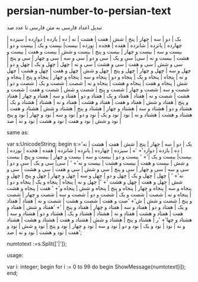 # persian-number-to-persian-text
تبدیل اعداد فارسی به متن فارسی تا عدد صد


یک | دو | سه | چهار | پنج | شش | هفت | هشت | نه | ده | یازده | دوازده | سیزده | چهارده | پانزده | شانزده | هفده | هجده | نوزده | بیست| بیست و یک | بیست و دو | بیست و سه | بیست و چهار | بیست و پنج | بیست و شش | بیست و هفت | بیست و هشت | بیست و نه | سی| سی و یک | سی و دو | سی و سه | سی و چهار | سی و پنج | سی و شش | سی و هفت | سی و هشت | سی و نه | چهل | چهل و یک | چهل و دو | چهل و سه | چهل و چهار | چهل و پنج | چهل و شش | چهل و هفت | چهل و هشت | چهل و نه | پنجاه | پنجاه و یک | پنجاه و دو | پنجاه و سه | پنجاه و چهار | پنجاه و پنج | پنجاه و شش | پنجاه و هفت | پنجاه و هشت | پنجاه و نه | شصت | شصت و یک | شصت و دو | شصت و سه | شصت و چهار | شصت و پنج | شصت و شش | شصت و هفت | شصت و هشت | شصت و نه | هفتاد | هفتاد و یک | هفتاد و دو | هفتاد و سه | هفتاد و چهار | هفتاد و پنج | هفتاد و شش | هفتاد و هفت | هفتاد و هشت | هفتاد و نه | هشتاد | هشتاد و یک | هشتاد و دو | هشتاد و سه | هشتاد و چهار | هشتاد و پنج | هشتاد و شش | هشتاد و هفت | هشتاد و هشت | هشتاد و نه | نود | نود و یک | نود و دو | نود و سه | نود و چهار | نود و پنج | نود و شش | نود و هفت | نود و هشت | نود و نه | صد

same as:

var
s:UnicodeString;
begin
s:='یک | دو | سه | چهار | پنج | شش | هفت | هشت | نه | ده | یازده | دوازد'+
'ه | سیزده | چهارده | پانزده | شانزده | هفده | هجده | نوزده | بیست| بیست و یک |'+
' بیست و دو | بیست و سه | بیست و چهار | بیست و پنج | بیست و شش | بیست و هفت | بیست و هشت | بیست و نه'+
' | سی| سی و یک | سی و دو | سی و سه | سی و چهار | سی و پنج | سی و شش | سی و هفت | سی و هشت | سی و نه'+
' | چهل | چهل و یک | چهل و دو | چهل و سه | چهل و چهار | چهل و پنج | چهل و شش | چهل و هفت | چهل و هشت '+
'| چهل و نه | پنجاه | پنجاه و یک | پنجاه و دو | پنجاه و سه | پنجاه و چهار | پنجاه و پنج | پنجاه و شش | پنجاه و'+
' هفت | پنجاه و هشت | پنجاه و نه | شصت | شصت و یک | شصت و دو | شصت و سه | شصت و چهار | شصت و پنج | شصت و شش | ش'+
'صت و هفت | شصت و هشت | شصت و نه | هفتاد | هفتاد و یک | هفتاد و دو | هفتاد و سه | هفتاد و چهار | هفتاد و پنج | '+
'هفتاد و شش | هفتاد و هفت | هفتاد و هشت | هفتاد و نه | هشتاد | هشتاد و یک | هشتاد و دو | هشتاد و سه | هشتاد و چها'+
'ر | هشتاد و پنج | هشتاد و شش | هشتاد و هفت | هشتاد و هشت | هشتاد و نه | نود | نود و یک | نود و دو | نود و سه | نود و چهار | نود و پنج | نود و شش | نود و هفت | نود و هشت | نود و نه | صد';

numtotext :=s.Split(['|']);

usage:

var
i: integer;
begin
for i := 0 to 99
  do begin
   ShowMessage(numtotext[i]);
 end;
